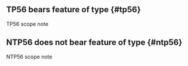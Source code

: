 ## TP56 bears feature of type {#tp56}

TP56 scope note

## NTP56 does not bear feature of type {#ntp56}

NTP56 scope note
